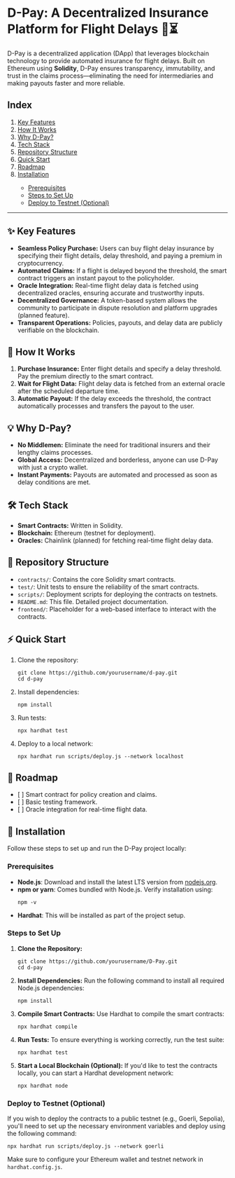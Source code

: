   <h1>D-Pay: A Decentralized Insurance Platform for Flight Delays 🛫⏳</h1>

  <p>
    D-Pay is a decentralized application (DApp) that leverages blockchain technology 
    to provide automated insurance for flight delays. Built on Ethereum using 
    <strong>Solidity</strong>, D-Pay ensures transparency, immutability, and trust 
    in the claims process—eliminating the need for intermediaries and making payouts 
    faster and more reliable.
  </p>

  <h2>Index</h2>
  <ol>
    <li><a href="#key-features">Key Features</a></li>
    <li><a href="#how-it-works">How It Works</a></li>
    <li><a href="#why-d-pay">Why D-Pay?</a></li>
    <li><a href="#tech-stack">Tech Stack</a></li>
    <li><a href="#repository-structure">Repository Structure</a></li>
    <li><a href="#quick-start">Quick Start</a></li>
    <li><a href="#roadmap">Roadmap</a></li>
    <li><a href="#installation">Installation</a></li>
      <ul>
        <li><a href="#prerequisites">Prerequisites</a></li>
        <li><a href="#steps-to-set-up">Steps to Set Up</a></li>
        <li><a href="#deploy-to-testnet-optional">Deploy to Testnet (Optional)</a></li>
      </ul>
  </ol>

  <hr>

  <h2 id="key-features">✨ Key Features</h2>
  <ul>
    <li><strong>Seamless Policy Purchase:</strong> Users can buy flight delay insurance by specifying their flight details, delay threshold, and paying a premium in cryptocurrency.</li>
    <li><strong>Automated Claims:</strong> If a flight is delayed beyond the threshold, the smart contract triggers an instant payout to the policyholder.</li>
    <li><strong>Oracle Integration:</strong> Real-time flight delay data is fetched using decentralized oracles, ensuring accurate and trustworthy inputs.</li>
    <li><strong>Decentralized Governance:</strong> A token-based system allows the community to participate in dispute resolution and platform upgrades (planned feature).</li>
    <li><strong>Transparent Operations:</strong> Policies, payouts, and delay data are publicly verifiable on the blockchain.</li>
  </ul>

  <h2 id="how-it-works">🚀 How It Works</h2>
  <ol>
    <li><strong>Purchase Insurance:</strong> Enter flight details and specify a delay threshold. Pay the premium directly to the smart contract.</li>
    <li><strong>Wait for Flight Data:</strong> Flight delay data is fetched from an external oracle after the scheduled departure time.</li>
    <li><strong>Automatic Payout:</strong> If the delay exceeds the threshold, the contract automatically processes and transfers the payout to the user.</li>
  </ol>

  <h2 id="why-d-pay">💡 Why D-Pay?</h2>
  <ul>
    <li><strong>No Middlemen:</strong> Eliminate the need for traditional insurers and their lengthy claims processes.</li>
    <li><strong>Global Access:</strong> Decentralized and borderless, anyone can use D-Pay with just a crypto wallet.</li>
    <li><strong>Instant Payments:</strong> Payouts are automated and processed as soon as delay conditions are met.</li>
  </ul>

  <h2 id="tech-stack">🛠️ Tech Stack</h2>
  <ul>
    <li><strong>Smart Contracts:</strong> Written in Solidity.</li>
    <li><strong>Blockchain:</strong> Ethereum (testnet for deployment).</li>
    <li><strong>Oracles:</strong> Chainlink (planned) for fetching real-time flight delay data.</li>
  </ul>

  <h2 id="repository-structure">📂 Repository Structure</h2>
  <ul>
    <li><code>contracts/</code>: Contains the core Solidity smart contracts.</li>
    <li><code>test/</code>: Unit tests to ensure the reliability of the smart contracts.</li>
    <li><code>scripts/</code>: Deployment scripts for deploying the contracts on testnets.</li>
    <li><code>README.md</code>: This file. Detailed project documentation.</li>
    <li><code>frontend/</code>: Placeholder for a web-based interface to interact with the contracts.</li>
  </ul>

  <h2 id="quick-start">⚡ Quick Start</h2>
  <ol>
    <li>Clone the repository:
      <pre><code>git clone https://github.com/yourusername/d-pay.git
cd d-pay</code></pre>
    </li>
    <li>Install dependencies:
      <pre><code>npm install</code></pre>
    </li>
    <li>Run tests:
      <pre><code>npx hardhat test</code></pre>
    </li>
    <li>Deploy to a local network:
      <pre><code>npx hardhat run scripts/deploy.js --network localhost</code></pre>
    </li>
  </ol>

  <h2 id="roadmap">🚧 Roadmap</h2>
  <ul>
    <li>[ ] Smart contract for policy creation and claims.</li>
    <li>[ ] Basic testing framework.</li>
    <li>[ ] Oracle integration for real-time flight data.</li>
  </ul>

  <h2 id="installation">🚀 Installation</h2>
  <p>Follow these steps to set up and run the D-Pay project locally:</p>

  <h3 id="prerequisites">Prerequisites</h3>
  <ul>
    <li><strong>Node.js</strong>: Download and install the latest LTS version from <a href="https://nodejs.org">nodejs.org</a>.</li>
    <li><strong>npm or yarn</strong>: Comes bundled with Node.js. Verify installation using:
      <pre><code>npm -v</code></pre>
    </li>
    <li><strong>Hardhat</strong>: This will be installed as part of the project setup.</li>
  </ul>

  <h3 id="steps-to-set-up">Steps to Set Up</h3>
  <ol>
    <li><strong>Clone the Repository:</strong>
      <pre><code>git clone https://github.com/yourusername/D-Pay.git
cd d-pay</code></pre>
    </li>
    <li><strong>Install Dependencies:</strong>
      Run the following command to install all required Node.js dependencies:
      <pre><code>npm install</code></pre>
    </li>
    <li><strong>Compile Smart Contracts:</strong>
      Use Hardhat to compile the smart contracts:
      <pre><code>npx hardhat compile</code></pre>
    </li>
    <li><strong>Run Tests:</strong>
      To ensure everything is working correctly, run the test suite:
      <pre><code>npx hardhat test</code></pre>
    </li>
    <li><strong>Start a Local Blockchain (Optional):</strong>
      If you'd like to test the contracts locally, you can start a Hardhat development network:
      <pre><code>npx hardhat node</code></pre>
    </li>
  </ol>

  <h3 id="deploy-to-testnet-optional">Deploy to Testnet (Optional)</h3>
  <p>If you wish to deploy the contracts to a public testnet (e.g., Goerli, Sepolia), you'll need to set up the necessary environment variables and deploy using the following command:</p>
  <pre><code>npx hardhat run scripts/deploy.js --network goerli</code></pre>
  <p>Make sure to configure your Ethereum wallet and testnet network in <code>hardhat.config.js</code>.</p>
</body>
</html>
